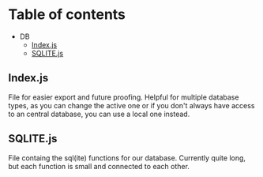 # Table of contents
- DB
    - [Index.js](#indexjs) 
    - [SQLITE.js](#sqlitejs)


## Index.js
File for easier export and future proofing. Helpful for multiple database types, as you can change the active one 
or if you don't always have access to an central database, you can use a local one instead.

## SQLITE.js
File containg the sql(ite) functions for our database. Currently quite long, but each function is small and connected to each other. 

